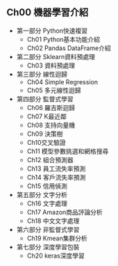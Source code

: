 
## Ch00 機器學習介紹
- 第一部分 Python快速複習
  - Ch01 Python基本功能介紹
  - Ch02 Pandas DataFrame介紹
- 第二部分 Sklearn資料預處理
  - Ch03 資料預處理
- 第三部分 線性迴歸
  - Ch04 Simple Regression
  - Ch05 多元線性迴歸
- 第四部分 監督式學習
  - Ch06 羅吉斯迴歸
  - Ch07 K最近鄰
  - Ch08 支持向量機
  - Ch09 決策樹
  - Ch10交叉驗證
  - Ch11 模型參數挑選和網格搜尋
  - Ch12 組合預測器
  - Ch13 員工流失率預測
  - Ch14 客戶流失率預測
  - Ch15 信用偵測
- 第五部分 文字分析
  - Ch16 文字處理
  - Ch17 Amazon商品評論分析
  - Ch18 中文文字處理
- 第六部分 非監督式學習
  - Ch19 Kmean集群分析
- 第七部分 深度學習包裝
  - Ch20 keras深度學習
